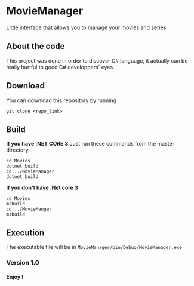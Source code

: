 # MovieManager

Little interface that allows you to manage your movies and series

## About the code

This project was done in order to discover C# language, it actually can be really hurtful to good C# developpers' eyes.

## Download

You can download this repository by running
```
git clone <repo_link>
```

## Build

**If you have .NET CORE 3**
Just run these commands from the master directory
```
cd Movies
dotnet build
cd ../MovieManager
dotnet build
```

**If you don't have .Net core 3**
```
cd Movies
msbuild
cd ../MovieManger
msbuild
```

## Execution
The executable file will be in `MovieManager/bin/Debug/MovieManager.exe`

### Version 1.0
#### Enjoy !
